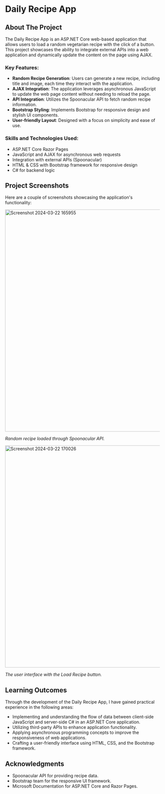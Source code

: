 # Daily Recipe App

## About The Project

The Daily Recipe App is an ASP.NET Core web-based application that allows users to load a random vegetarian recipe with the click of a button. This project showcases the ability to integrate external APIs into a web application and dynamically update the content on the page using AJAX.

### Key Features:

- **Random Recipe Generation**: Users can generate a new recipe, including title and image, each time they interact with the application.
- **AJAX Integration**: The application leverages asynchronous JavaScript to update the web page content without needing to reload the page.
- **API Integration**: Utilizes the Spoonacular API to fetch random recipe information.
- **Bootstrap Styling**: Implements Bootstrap for responsive design and stylish UI components.
- **User-friendly Layout**: Designed with a focus on simplicity and ease of use.

### Skills and Technologies Used:

- ASP.NET Core Razor Pages
- JavaScript and AJAX for asynchronous web requests
- Integration with external APIs (Spoonacular)
- HTML & CSS with Bootstrap framework for responsive design
- C# for backend logic

## Project Screenshots

Here are a couple of screenshots showcasing the application's functionality:

<img width="720" alt="Screenshot 2024-03-22 165955" src="https://github.com/Npelletier91/DailyRecipeApp/assets/129113700/f0a90174-b29e-46c2-a1b0-e069a2ec51fa">


*Random recipe loaded through Spoonacular API.*

<img width="720" alt="Screenshot 2024-03-22 170026" src="https://github.com/Npelletier91/DailyRecipeApp/assets/129113700/605ea0af-dc12-411d-bc32-e0c1c362156a">


*The user interface with the Load Recipe button.*

## Learning Outcomes

Through the development of the Daily Recipe App, I have gained practical experience in the following areas:

- Implementing and understanding the flow of data between client-side JavaScript and server-side C# in an ASP.NET Core application.
- Utilizing third-party APIs to enhance application functionality.
- Applying asynchronous programming concepts to improve the responsiveness of web applications.
- Crafting a user-friendly interface using HTML, CSS, and the Bootstrap framework.


## Acknowledgments

- Spoonacular API for providing recipe data.
- Bootstrap team for the responsive UI framework.
- Microsoft Documentation for ASP.NET Core and Razor Pages.
